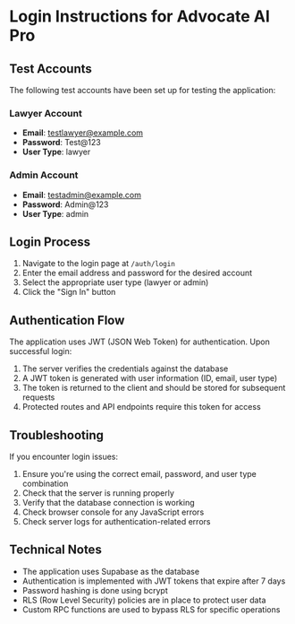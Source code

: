 # Login Instructions for Advocate AI Pro

## Test Accounts

The following test accounts have been set up for testing the application:

### Lawyer Account
- **Email**: testlawyer@example.com
- **Password**: Test@123
- **User Type**: lawyer

### Admin Account
- **Email**: testadmin@example.com
- **Password**: Admin@123
- **User Type**: admin

## Login Process

1. Navigate to the login page at `/auth/login`
2. Enter the email address and password for the desired account
3. Select the appropriate user type (lawyer or admin)
4. Click the "Sign In" button

## Authentication Flow

The application uses JWT (JSON Web Token) for authentication. Upon successful login:

1. The server verifies the credentials against the database
2. A JWT token is generated with user information (ID, email, user type)
3. The token is returned to the client and should be stored for subsequent requests
4. Protected routes and API endpoints require this token for access

## Troubleshooting

If you encounter login issues:

1. Ensure you're using the correct email, password, and user type combination
2. Check that the server is running properly
3. Verify that the database connection is working
4. Check browser console for any JavaScript errors
5. Check server logs for authentication-related errors

## Technical Notes

- The application uses Supabase as the database
- Authentication is implemented with JWT tokens that expire after 7 days
- Password hashing is done using bcrypt
- RLS (Row Level Security) policies are in place to protect user data
- Custom RPC functions are used to bypass RLS for specific operations